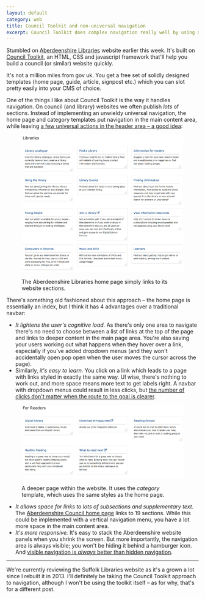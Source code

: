 ```yaml
---
layout: default
category: web
title: Council Toolkit and non-universal navigation
excerpt: Council Toolkit does complex navigation really well by using an old fashioned, easy to interpret method.
---
```


Stumbled on [Aberdeenshire Libraries](https://www.aberdeenshire.gov.uk/libraries/) website earlier this week. It's built on [Council Toolkit](http://counciltoolkit.org/), an HTML, CSS and javascript framework that'll help you build a council (or similar) website quickly.

It's not a million miles from gov uk. You get a free set of solidly designed templates (home page, guide, article, signpost etc.) which you can slot pretty easily into your CMS of choice.

One of the things I like about Council Toolkit is the way it handles navigation. On council (and library) websites we often publish _lots_ of sections. Instead of implementing an unwieldy universal navigation, the home page and category templates put navigation in the main content area, while leaving [a few universal actions in the header area &#8211; a good idea](/2015/08/case-against-universal-navigation/):

<figure>

<img src="/images/aberdeenshire1.jpg" alt="Screenshot of the Aberdeenshire Libraries home page navigation area">

<figcaption class="figcaption"><p>The Aberdeenshire Libraries home page simply links to its website sections.</p></figcaption>

</figure>

There's something old fashioned about this approach &#8211; the home page is essentially an index, but I think it has 4 advantages over a traditional navbar:

- _It lightens the user's cognitive load._ As there's only one area to navigate there's no need to choose between a list of links at the top of the page and links to deeper content in the main page area. You're also saving your users working out what happens when they hover over a link, especially if you've added dropdown menus (and they won't accidentally open pop open when the user moves the cursor across the page).
- Similarly, _it's easy to learn._ You click on a link which leads to a page with links styled in exactly the same way. UI wise, there's nothing to work out, and more space means more text to get labels right. A navbar with dropdown menus could result in less clicks, but [the number of clicks don't matter when the route to the goal is clearer](http://uxmyths.com/post/654026581/myth-all-pages-should-be-accessible-in-3-clicks).

<figure>

<img src="/images/aberdeenshire2.jpg" alt="A screenshot of a sub page">

<figcaption class="figcaption"><p>A deeper page within the website. It uses the <em>category</em> template, which uses the same styles as the home page.</p></figcaption>

</figure>

- _It allows space for links to lots of subsections and supplementary text._ The [Aberdeenshire Council home page](https://www.aberdeenshire.gov.uk/) links to 19 sections. While this could be implemented with a vertical navigation menu, you have a lot more space in the main content area.
- _It's more responsive._ It's easy to stack the Aberdeenshire website panels when you shrink the screen. But more importantly, the navigation area is always visible; you won't be hiding it behind a hamburger icon. And [visible navigation is _always_ better than hidden navigation](/2015/05/do-not-fear-the-nav-bar/).

<hr>

We're currently reviewing the Suffolk Libraries website as it's a grown a lot since I rebuilt it in 2013. I'll definitely be taking the Council Toolkit approach to navigation, although I won't be using the toolkit itself &#8211; as for why, that's for a different post.
